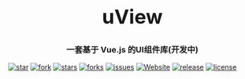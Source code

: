 <!-- <p align="center">
    <img alt="logo" src="https://uviewui.com/common/logo.png" width="120" height="120" style="margin-bottom: 10px;">
</p> -->
<h3 align="center" style="margin: 30px 0 30px;font-weight: bold;font-size:40px;">uView</h3>
<h3 align="center">一套基于 Vue.js 的UI组件库(开发中)</h3>

[![star](https://gitee.com/xuqu/fview/badge/star.svg?theme=gvp)](https://gitee.com/xuqu/fview/stargazers)
[![fork](https://gitee.com/xuqu/fview/badge/fork.svg?theme=gvp)](https://gitee.com/xuqu/fview/members)
[![stars](https://img.shields.io/github/stars/YanxinNet/fview?style=flat-square&logo=GitHub)](https://github.com/YanxinNet/fview)
[![forks](https://img.shields.io/github/forks/YanxinNet/fview?style=flat-square&logo=GitHub)](https://github.com/YanxinNet/fview)
[![issues](https://img.shields.io/github/issues/YanxinNet/fview?style=flat-square&logo=GitHub)](https://github.com/YanxinNet/fview/issues)
[![Website](https://img.shields.io/badge/fview-up-blue?style=flat-square)](https://fviewui.com)
[![release](https://img.shields.io/github/v/release/YanxinNet/fview?style=flat-square)](https://gitee.com/xuqu/fview/releases)
[![license](https://img.shields.io/github/license/YanxinNet/fview?style=flat-square)](https://en.wikipedia.org/wiki/MIT_License)

<!-- ## 说明

FView UI，是[uni-app](https://uniapp.dcloud.io/)生态优秀的UI框架，全面的组件和便捷的工具会让您信手拈来，如鱼得水 -->
